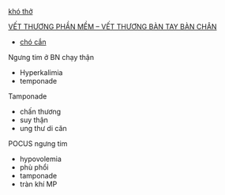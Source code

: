 [khó thở](kh%C3%B3%20th%E1%BB%9F.md)

[VẾT THƯƠNG PHẦN MỀM – VẾT THƯƠNG BÀN TAY BÀN CHÂN](../The%20TRIO/000%20Zettlekasten/UMP/BM%20CTCH/V%E1%BA%BET%20TH%C6%AF%C6%A0NG%20PH%E1%BA%A6N%20M%E1%BB%80M%20%E2%80%93%20V%E1%BA%BET%20TH%C6%AF%C6%A0NG%20B%C3%80N%20TAY%20B%C3%80N%20CH%C3%82N.md)
- [chó cắn](ch%C3%B3%20c%E1%BA%AFn.md)

Ngưng tim ở BN chạy thận  
- Hyperkalimia  
- temponade  
  
Tamponade  
- chấn thương  
- suy thận  
- ung thư di căn  
  
POCUS ngưng tim  
- hypovolemia  
- phù phổi  
- tamponade  
- tràn khí MP